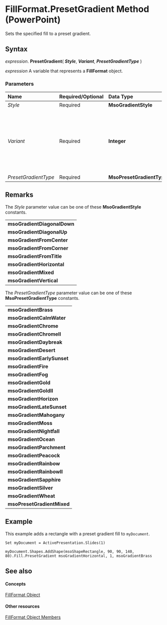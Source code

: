 
# FillFormat.PresetGradient Method (PowerPoint)

Sets the specified fill to a preset gradient.


## Syntax

 _expression_. **PresetGradient**( **_Style_**, **_Variant_**, **_PresetGradientType_** )

 _expression_ A variable that represents a **FillFormat** object.


### Parameters



|**Name**|**Required/Optional**|**Data Type**|**Description**|
|:-----|:-----|:-----|:-----|
| _Style_|Required|**MsoGradientStyle**|The gradient style.|
| _Variant_|Required|**Integer**|The gradient variant. Can be a value from 1 to 4, corresponding to the four variants on the  **Gradient** subtab on the **Shape Fill** tab. If Style is **msoGradientFromTitle** or **msoGradientFromCenter**, this argument can be either 1 or 2.|
| _PresetGradientType_|Required|**MsoPresetGradientType**|The gradient type.|

## Remarks

The  _Style_ parameter value can be one of these **MsoGradientStyle** constants.


||
|:-----|
|**msoGradientDiagonalDown**|
|**msoGradientDiagonalUp**|
|**msoGradientFromCenter**|
|**msoGradientFromCorner**|
|**msoGradientFromTitle**|
|**msoGradientHorizontal**|
|**msoGradientMixed**|
|**msoGradientVertical**|
The  _PresetGradientType_ parameter value can be one of these **MsoPresetGradientType** constants.


||
|:-----|
|**msoGradientBrass**|
|**msoGradientCalmWater**|
|**msoGradientChrome**|
|**msoGradientChromeII**|
|**msoGradientDaybreak**|
|**msoGradientDesert**|
|**msoGradientEarlySunset**|
|**msoGradientFire**|
|**msoGradientFog**|
|**msoGradientGold**|
|**msoGradientGoldII**|
|**msoGradientHorizon**|
|**msoGradientLateSunset**|
|**msoGradientMahogany**|
|**msoGradientMoss**|
|**msoGradientNightfall**|
|**msoGradientOcean**|
|**msoGradientParchment**|
|**msoGradientPeacock**|
|**msoGradientRainbow**|
|**msoGradientRainbowII**|
|**msoGradientSapphire**|
|**msoGradientSilver**|
|**msoGradientWheat**|
|**msoPresetGradientMixed**|

## Example

This example adds a rectangle with a preset gradient fill to  `myDocument`.


```
Set myDocument = ActivePresentation.Slides(1)

myDocument.Shapes.AddShape(msoShapeRectangle, 90, 90, 140, 80).Fill.PresetGradient msoGradientHorizontal, 1, msoGradientBrass
```


## See also


#### Concepts


[FillFormat Object](5bd4e2cb-4466-b468-d494-bec30ed5c9d8.md)
#### Other resources


[FillFormat Object Members](ccd26632-4ff8-6fad-2c5d-c26078eeff3b.md)

